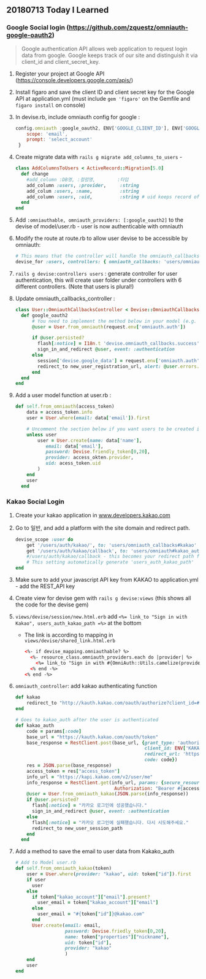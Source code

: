 ## 20180713 Today I Learned

### Google Social login (https://github.com/zquestz/omniauth-google-oauth2)

> Google authentication API allows web application to request login data from google. Google keeps track of our site and distinguish it via client_id and client_secret_key.

1. Register your project at Google API (https://console.developers.google.com/apis/)

2. Install figaro and save the client ID and client secret key for the Google API at application.yml (must include `gem 'figaro'` on the Gemfile and `figaro install` on console)

3. In devise.rb, include omniauth config for google :

   ```javascript
   config.omniauth :google_oauth2, ENV['GOOGLE_CLIENT_ID'], ENV['GOOGLE_CLIENT_SECRET'], {
       scope: 'email',
       prompt: 'select_account'
    }
   ```

4. Create migrate data with `rails g migrate add_columns_to_users` -

   ```ruby
   class AddColumnsToUsers < ActiveRecord::Migration[5.0]
     def change
       #add_column :DB명, :컬럼명,        :타입
       add_column :users, :provider,     :string
       add_colum :users, :name,          :string
       add_column :users, :uid,          :string # uid keeps record of the authentication
     end
   end
   ```

5. Add `:omniauthable, omniauth_providers: [:google_oauth2]` to the devise of model/user.rb - user is now authenticable with omniauth

6. Modify the route at route.rb to allow user devise to be accessible by omniauth: 

   ```ruby
   # This means that the controller will handle the omniauth_callbacks with controller under '/user/omniauth_callbacks_controller'
   devise_for :users, controllers: { omniauth_callbacks: 'users/omniauth_callbacks' }
   ```

7. `rails g devise:controllers users` : generate controller for user authentication, this will create user folder under controllers with 6 different controllers. (Note that users is plural!)

8. Update omniauth_callbacks_controller :

   ```ruby
   class User::OmniauthCallbacksController < Devise::OmniauthCallbacksController
     def google_oauth2
         # You need to implement the method below in your model (e.g. app/models/user.rb)
         @user = User.from_omniauth(request.env['omniauth.auth'])
   
         if @user.persisted?
           flash[:notice] = I18n.t 'devise.omniauth_callbacks.success', kind: 'Google'
           sign_in_and_redirect @user, event: :authentication
         else
           session['devise.google_data'] = request.env['omniauth.auth'].except(:extra) # Removing extra as it can overflow some session stores
           redirect_to new_user_registration_url, alert: @user.errors.full_messages.join("\n")
         end
     end
   end
   ```

9. Add a user model function at user.rb :

   ```ruby
   def self.from_omniauth(access_token)
       data = access_token.info
       user = User.where(email: data['email']).first
   
       # Uncomment the section below if you want users to be created if they don't exist
       unless user
           user = User.create(name: data['name'],
              email: data['email'],
              password: Devise.friendly_token[0,20],
              provider: access_okten.provider,
              uid: acess_token.uid
           )
       end
       user
     end
   ```



### Kakao Social Login

1. Create your kakao application in www.developers.kakao.com

2. Go to 일반, and add a platform with the site domain and redirect path.

   ```ruby
   devise_scope :user do
       get '/users/auth/kakao/', to: 'users/omniauth_callbacks#kakao'
       get '/users/auth/kakao/callback', to: 'users/omniauth#kakao_auth'
       #/users/auth/kakao/callback - this becomes your redirect path for your application
       # This setting automatically generate 'users_auth_kakao_path'
   end
   ```

3. Make sure to add your javascript API key from KAKAO to application.yml - add the REST_API key

4. Create view for devise gem with `rails g devise:views` (this shows all the code for the devise gem)

5. `views/devise/session/new.html.erb` add `<%= link_to "Sign in with Kakao", users_auth_kakao_path =%>` at the bottom

   - The link is according to mapping in `views/devise/shared_link.html.erb` 

     ```html
     <%- if devise_mapping.omniauthable? %>
       <%- resource_class.omniauth_providers.each do |provider| %>
         <%= link_to "Sign in with #{OmniAuth::Utils.camelize(provider)}", omniauth_authorize_path(resource_name, provider) %><br />
       <% end -%>
     <% end -%>
     ```

6. `omniauth_controller`: add kakao authenticating function

   ```ruby
   def kakao
       redirect_to "http://kauth.kakao.com/oauth/authorize?client_id=#{ENV['KAKAO_REST_API_KEY']}&redirect_uri=https://movie-maeror.c9users.io//users/auth/kakao/callback&response_type=code"
   end
   
   # Goes to kakao_auth after the user is authenticated
   def kakao_auth
       code = params[:code]
       base_url = "https://kauth.kakao.com/oauth/token"
       base_response = RestClient.post(base_url, {grant_type: 'authorization_code',
                                                  client_id: ENV['KAKAO_REST_API_KEY'],
                                                  redirect_url: 'https://movie-maeror.c9users.io/users/auth/kakao/callback&response_type=code',
                                                  code: code})
       res = JSON.parse(base_response)
       access_token = res["access_token"]
       info_url = "https://kapi.kakao.com/v2/user/me"
       info_response = RestClient.get(info_url, params: {secure_resource: false}, 
                                       Authorization: "Bearer #{access_token}")
       @user = User.from_omniauth_kakao(JSON.parse(info_response))
       if @user.persisted?
         flash[:notice] = "카카오 로그인에 성공했습니다."
         sign_in_and_redirect @user, event: :authentication
       else
         flash[:notice] = "카카오 로그인에 실패했습니다. 다시 시도해주세요."
         redirect_to new_user_session_path
       end
     end
   ```

7. Add a method to save the email to user data from Kakako_auth

   ```ruby
   # Add to Model user.rb
   def self.from_omniauth_kakao(token)
       user = User.where(provider: "kakao", uid: token["id"]).first
       if user
         user
       else
         if token["kakao_account"]["email"].present?
           user_email = token["kakao_account"]["email"]
         else
           user_email = "#{token["id"]}@kakao.com"
         end
         User.create(email: email,
                     password: Devise.friedly_token[0,20],
                     name: token["properties"]["nickname"],
                     uid: token["id"],
                     provider: "kakao"
                     )
       end
       user
   end
   ```

   